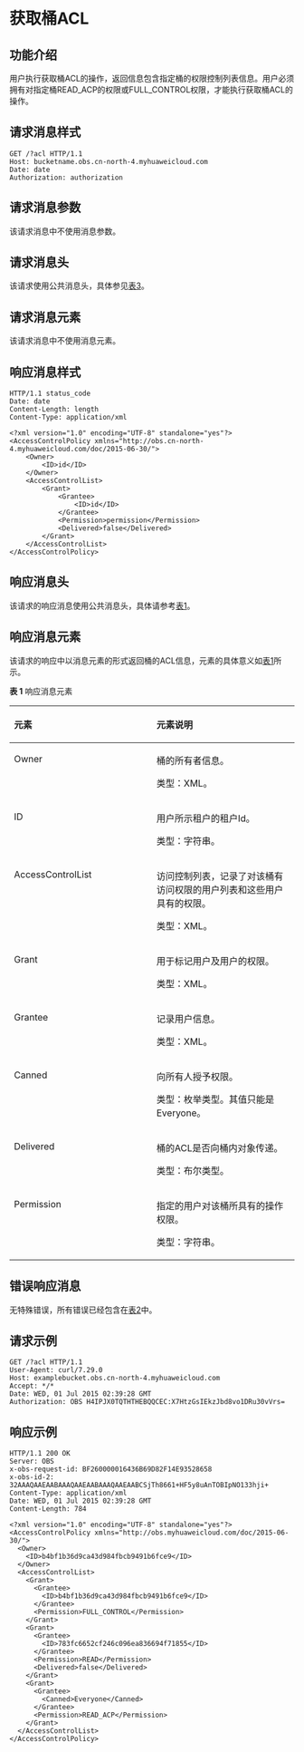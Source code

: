 # 获取桶ACL<a name="ZH-CN_TOPIC_0100846754"></a>

## 功能介绍<a name="section5584184924715"></a>

用户执行获取桶ACL的操作，返回信息包含指定桶的权限控制列表信息。用户必须拥有对指定桶READ\_ACP的权限或FULL\_CONTROL权限，才能执行获取桶ACL的操作。

## 请求消息样式<a name="section29461583"></a>

```
GET /?acl HTTP/1.1 
Host: bucketname.obs.cn-north-4.myhuaweicloud.com 
Date: date
Authorization: authorization
```

## 请求消息参数<a name="section63827656"></a>

该请求消息中不使用消息参数。

## 请求消息头<a name="section37578000"></a>

该请求使用公共消息头，具体参见[表3](构造请求.md#table25197309)。

## 请求消息元素<a name="section2657687"></a>

该请求消息中不使用消息元素。

## 响应消息样式<a name="section23919191"></a>

```
HTTP/1.1 status_code
Date: date
Content-Length: length
Content-Type: application/xml 

<?xml version="1.0" encoding="UTF-8" standalone="yes"?> 
<AccessControlPolicy xmlns="http://obs.cn-north-4.myhuaweicloud.com/doc/2015-06-30/"> 
    <Owner> 
        <ID>id</ID> 
    </Owner> 
    <AccessControlList> 
        <Grant> 
            <Grantee> 
                <ID>id</ID> 
            </Grantee> 
            <Permission>permission</Permission> 
            <Delivered>false</Delivered>
        </Grant> 
    </AccessControlList> 
</AccessControlPolicy>
```

## 响应消息头<a name="section13946127"></a>

该请求的响应消息使用公共消息头，具体请参考[表1](返回结果.md#d0e686)。

## 响应消息元素<a name="section58406281"></a>

该请求的响应中以消息元素的形式返回桶的ACL信息，元素的具体意义如[表1](#table46938871)所示。

**表 1**  响应消息元素

<a name="table46938871"></a>
<table><thead align="left"><tr id="row22931300"><th class="cellrowborder" valign="top" width="50%" id="mcps1.2.3.1.1"><p id="p45495974"><a name="p45495974"></a><a name="p45495974"></a><strong id="b6810588"><a name="b6810588"></a><a name="b6810588"></a>元素</strong></p>
</th>
<th class="cellrowborder" valign="top" width="50%" id="mcps1.2.3.1.2"><p id="p14786732"><a name="p14786732"></a><a name="p14786732"></a><strong id="b65971729"><a name="b65971729"></a><a name="b65971729"></a>元素说明</strong></p>
</th>
</tr>
</thead>
<tbody><tr id="row42109833"><td class="cellrowborder" valign="top" width="50%" headers="mcps1.2.3.1.1 "><p id="p55453326"><a name="p55453326"></a><a name="p55453326"></a>Owner</p>
</td>
<td class="cellrowborder" valign="top" width="50%" headers="mcps1.2.3.1.2 "><p id="p62534407"><a name="p62534407"></a><a name="p62534407"></a>桶的所有者信息。</p>
<p id="p25938755"><a name="p25938755"></a><a name="p25938755"></a>类型：XML。</p>
</td>
</tr>
<tr id="row32122205"><td class="cellrowborder" valign="top" width="50%" headers="mcps1.2.3.1.1 "><p id="p51761783"><a name="p51761783"></a><a name="p51761783"></a>ID</p>
</td>
<td class="cellrowborder" valign="top" width="50%" headers="mcps1.2.3.1.2 "><p id="p31954877"><a name="p31954877"></a><a name="p31954877"></a>用户所示租户的租户Id。</p>
<p id="p19158445"><a name="p19158445"></a><a name="p19158445"></a>类型：字符串。</p>
</td>
</tr>
<tr id="row49697845"><td class="cellrowborder" valign="top" width="50%" headers="mcps1.2.3.1.1 "><p id="p66102514"><a name="p66102514"></a><a name="p66102514"></a>AccessControlList</p>
</td>
<td class="cellrowborder" valign="top" width="50%" headers="mcps1.2.3.1.2 "><p id="p52703436"><a name="p52703436"></a><a name="p52703436"></a>访问控制列表，记录了对该桶有访问权限的用户列表和这些用户具有的权限。</p>
<p id="p4568879"><a name="p4568879"></a><a name="p4568879"></a>类型：XML。</p>
</td>
</tr>
<tr id="row41119914"><td class="cellrowborder" valign="top" width="50%" headers="mcps1.2.3.1.1 "><p id="p42378741"><a name="p42378741"></a><a name="p42378741"></a>Grant</p>
</td>
<td class="cellrowborder" valign="top" width="50%" headers="mcps1.2.3.1.2 "><p id="p10125972"><a name="p10125972"></a><a name="p10125972"></a>用于标记用户及用户的权限。</p>
<p id="p24024887"><a name="p24024887"></a><a name="p24024887"></a>类型：XML。</p>
</td>
</tr>
<tr id="row14897392"><td class="cellrowborder" valign="top" width="50%" headers="mcps1.2.3.1.1 "><p id="p65838064"><a name="p65838064"></a><a name="p65838064"></a>Grantee</p>
</td>
<td class="cellrowborder" valign="top" width="50%" headers="mcps1.2.3.1.2 "><p id="p31282940"><a name="p31282940"></a><a name="p31282940"></a>记录用户信息。</p>
<p id="p13111011"><a name="p13111011"></a><a name="p13111011"></a>类型：XML。</p>
</td>
</tr>
<tr id="row22578699105646"><td class="cellrowborder" valign="top" width="50%" headers="mcps1.2.3.1.1 "><p id="p39717156105654"><a name="p39717156105654"></a><a name="p39717156105654"></a>Canned</p>
</td>
<td class="cellrowborder" valign="top" width="50%" headers="mcps1.2.3.1.2 "><p id="p62973095105654"><a name="p62973095105654"></a><a name="p62973095105654"></a>向所有人授予权限。</p>
<p id="p29886945105654"><a name="p29886945105654"></a><a name="p29886945105654"></a>类型：枚举类型。其值只能是Everyone。</p>
</td>
</tr>
<tr id="row33068941105651"><td class="cellrowborder" valign="top" width="50%" headers="mcps1.2.3.1.1 "><p id="p32426193105654"><a name="p32426193105654"></a><a name="p32426193105654"></a>Delivered</p>
</td>
<td class="cellrowborder" valign="top" width="50%" headers="mcps1.2.3.1.2 "><p id="p9275973105654"><a name="p9275973105654"></a><a name="p9275973105654"></a>桶的ACL是否向桶内对象传递。</p>
<p id="p16374900105654"><a name="p16374900105654"></a><a name="p16374900105654"></a>类型：布尔类型。</p>
</td>
</tr>
<tr id="row50890237"><td class="cellrowborder" valign="top" width="50%" headers="mcps1.2.3.1.1 "><p id="p28468571"><a name="p28468571"></a><a name="p28468571"></a>Permission</p>
</td>
<td class="cellrowborder" valign="top" width="50%" headers="mcps1.2.3.1.2 "><p id="p24252925"><a name="p24252925"></a><a name="p24252925"></a>指定的用户对该桶所具有的操作权限。</p>
<p id="p16949740"><a name="p16949740"></a><a name="p16949740"></a>类型：字符串。</p>
</td>
</tr>
</tbody>
</table>

## 错误响应消息<a name="section55894487"></a>

无特殊错误，所有错误已经包含在[表2](错误码.md#d0e843)中。

## 请求示例<a name="section14819157124617"></a>

```
GET /?acl HTTP/1.1
User-Agent: curl/7.29.0
Host: examplebucket.obs.cn-north-4.myhuaweicloud.com
Accept: */*
Date: WED, 01 Jul 2015 02:39:28 GMT
Authorization: OBS H4IPJX0TQTHTHEBQQCEC:X7HtzGsIEkzJbd8vo1DRu30vVrs=
```

## 响应示例<a name="section76081155815"></a>

```
HTTP/1.1 200 OK
Server: OBS
x-obs-request-id: BF260000016436B69D82F14E93528658
x-obs-id-2: 32AAAQAAEAABAAAQAAEAABAAAQAAEAABCSjTh8661+HF5y8uAnTOBIpNO133hji+
Content-Type: application/xml
Date: WED, 01 Jul 2015 02:39:28 GMT
Content-Length: 784

<?xml version="1.0" encoding="UTF-8" standalone="yes"?>
<AccessControlPolicy xmlns="http://obs.myhuaweicloud.com/doc/2015-06-30/">
  <Owner> 
    <ID>b4bf1b36d9ca43d984fbcb9491b6fce9</ID> 
  </Owner>  
  <AccessControlList> 
    <Grant> 
      <Grantee> 
        <ID>b4bf1b36d9ca43d984fbcb9491b6fce9</ID> 
      </Grantee>  
      <Permission>FULL_CONTROL</Permission> 
    </Grant>  
    <Grant> 
      <Grantee> 
        <ID>783fc6652cf246c096ea836694f71855</ID> 
      </Grantee>  
      <Permission>READ</Permission>  
      <Delivered>false</Delivered> 
    </Grant>  
    <Grant> 
      <Grantee> 
        <Canned>Everyone</Canned> 
      </Grantee>  
      <Permission>READ_ACP</Permission> 
    </Grant> 
  </AccessControlList> 
</AccessControlPolicy>
```

